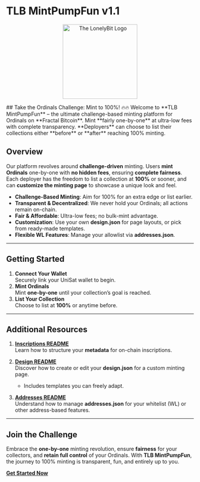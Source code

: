    # TLB MintPumpFun v1.1

<p align="center"> 
  <img src="https://thelonelybit.org/images/TLB-Icon-TransBG.png" alt="The LonelyBit Logo" width="200"/>
</p>
## Take the Ordinals Challenge: Mint to 100%! 🔥🔥
Welcome to **TLB MintPumpFun** – the ultimate challenge-based minting platform for Ordinals on **Fractal Bitcoin**. Mint **fairly one-by-one** at ultra-low fees with complete transparency. **Deployers** can choose to list their collections either **before** or **after** reaching 100% minting.

## Overview
Our platform revolves around **challenge-driven** minting. Users **mint Ordinals** one-by-one with **no hidden fees**, ensuring **complete fairness**. Each deployer has the freedom to list a collection at **100%** or sooner, and can **customize the minting page** to showcase a unique look and feel.

- **Challenge-Based Minting**: Aim for 100% for an extra edge or list earlier.  
- **Transparent & Decentralized**: We never hold your Ordinals; all actions remain on-chain.  
- **Fair & Affordable**: Ultra-low fees; no bulk-mint advantage.  
- **Customization**: Use your own **design.json** for page layouts, or pick from ready-made templates.  
- **Flexible WL Features**: Manage your allowlist via **addresses.json**.

---

## Getting Started
1. **Connect Your Wallet**  
   Securely link your UniSat wallet to begin.  
2. **Mint Ordinals**  
   Mint **one-by-one** until your collection’s goal is reached.  
3. **List Your Collection**  
   Choose to list at **100%** or anytime before.

---

## Additional Resources

1. [**Inscriptions README**](Inscriptions&Meta.md)  
   Learn how to structure your **metadata** for on-chain inscriptions.  
   
2. [**Design README**](design.md)  
   Discover how to create or edit your **design.json** for a custom minting page.  
   - Includes templates you can freely adapt.

3. [**Addresses README**](addresses.md)  
   Understand how to manage **addresses.json** for your whitelist (WL) or other address-based features.

---

## Join the Challenge
Embrace the **one-by-one** minting revolution, ensure **fairness** for your collectors, and **retain full control** of your Ordinals. With **TLB MintPumpFun**, the journey to 100% minting is transparent, fun, and entirely up to you.

**[Get Started Now](https://thelonelybit.org/TLB_MintPumpFun/)**
